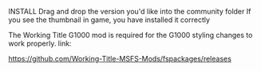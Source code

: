 INSTALL
Drag and drop the version you'd like into the community folder
If you see the thumbnail in game, you have installed it correctly

The Working Title G1000 mod is required for the G1000 styling changes to work properly. 
link:

https://github.com/Working-Title-MSFS-Mods/fspackages/releases
